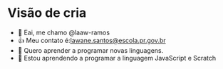 # Visão de cria

- 👋 Eai, me chamo @laaw-ramos
- :+1: Meu contato é:lawane.santos@escola.pr.gov.br
- 👀 Quero aprender a programar novas linguagens.
- 🌱 Estou aprendendo a programar a linguagem JavaScript e Scratch
